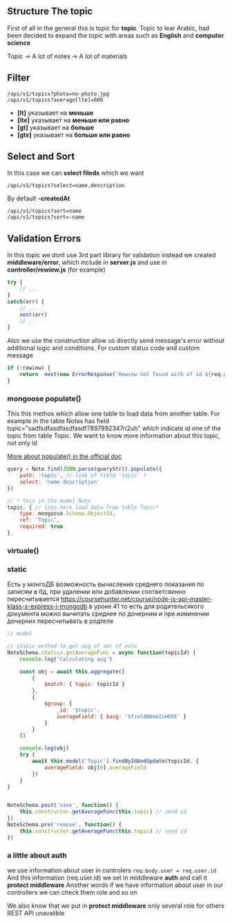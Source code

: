 ## Structure The topic
First of all in the general this is topic for **topic**. Topic to lear Arabic, had been decided to expand the topic with areas such as **English** and **computer science** 

Topic -> A lot of notes -> A lot of materials

## Filter
```
/api/v1/topics?photo=no-photo.jpg
/api/v1/topics?average[lte]=600
```
- **[lt]** указывает на **меньше**
- **[lte]** указывает на **меньше или равно**
- **[gt]** указывает на **больше**
- **[gte]** указывает на **больше или равно**

## Select and Sort
In this case we can **select fileds** which we want
```
/api/v1/topics?select=name,description
```
By default **-createdAt**
```
/api/v1/topics?sort=name
/api/v1/topics?sort=-name
```

## Validation Errors
In this topic we dont use 3rd part library for validation instead we created **middleware/error**, which include in **server.js** and use in **controller/rewiew.js** (for example) 
```js
try {
    // ...
}
catch(err) {
    // ...
    next(err)
    // ...
} 
```
Also we use the construction allow us directly send message's error without additional logic and conditions. For custom status code and custom message
```js
if (!rewiew) {
    return	next(new ErrorResponse(`Rewiew not found with of id ${req.params.id}`, 404))
}
```

### mongoose populate()
This this methos which allow one table to load data from another table.
For example in the table Notes has field topic="sadfsdfasdfasdfasdf7897892347ri2uh" which indicate id one of the topic from table Topic. We want to know more information about this topic, not only id

[More about populate() in the official doc](https://mongoosejs.com/docs/tutorials/virtuals.html#populate)

```js
query = Note.find(JSON.parse(queryStr)).populate({
    path: 'topic', // link of field 'topic' )
    select: 'name description'
})
```

```js
// * this in the model Note 
topic: { // into here load data from table Topic* 
    type: mongoose.Schema.ObjectId,
    ref: 'Topic',
    required: true
},
```

### virtuale() 

### static
Есть у монгоДБ возможность вычисления среднего показания по записям в бд, при удалении или добавлении соответсвенно пересчитывается https://coursehunter.net/course/node-js-api-master-klass-s-express-i-mongodb в уроке 41
то есть для родительсякого документа можно вычитать среднее по дочерним и при изминении дочерних пересчитывать в родтеле

```js
// model

// static method to get avg of smt of note
NoteSchema.statics.getAverageFunc = async function(topicId) {
    console.log('Calculating avg')

    const obj = await this.aggregate([
        {
            $match: { topic: topicId }
        },
        {
            $group: {
                _id: '$topic',
                averageField: { $avg: '$fieldNAmeIsHERE' }
            }
        }
    ])

    console.log(obj)
    try {
        await this.model('Topic').findByIdAndUpdate(topicId, {
            averageField: obj[0].averageField
        })
    }
}


NoteSchema.post('save', function() {
    this.constructor.getAverageFunc(this.topic) // send id
})
NoteSchema.pre('remove', function() {
    this.constructor.getAverageFunc(this.topic) // send id
})
```


### a little about auth
we use information about user in controlers ```req.body.user = req.user.id``` And this information (req.user.id) we set in middleware **auth** and call it __protect middleware__
Another words if we have information about user in our controllers we can check them role and so on

We also know that we put in __protect middleware__ only several role for others REST API unavalible